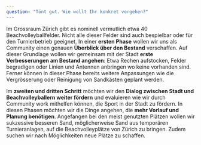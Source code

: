 ```yaml
---
question: "Tönt gut. Wie wollt Ihr konkret vorgehen?"
---
```


Im Grossraum Zürich gibt es nominell vermutlich etwa 40 Beachvolleyballfelder. 
Nicht alle dieser Felder sind auch bespielbar oder für den Turnierbetrieb geeignet. 
In einer **ersten Phase** wollen wir uns als Community einen genauen **Überblick über den Bestand** verschaffen. 
Auf dieser Grundlage wollen wir gemeinsam mit der Stadt **erste Verbesserungen am Bestand angehen**:
Etwa Rechen aufstocken, Felder begradigen oder Linien und Antennen anbringen wo keine vorhanden sind. 
Ferner können in dieser Phase bereits weitere Anpassungen wie die Vergrösserung oder Reinigung von Sandkästen geplant werden.


Im **zweiten und dritten Schritt** möchten wir den **Dialog zwischen Stadt und Beachvolleyballern weiter fördern** und evaluieren wie wir durch Community work  mithelfen können, die Sport in der Stadt zu fördern.
In diesen Phasen möchten wir die Dinge angehen, die **mehr Vorlauf und Planung benötigen**. 
Angefangen bei den meist genutzten Plätzen wollen wir sukzessive besseren Sand, möglicherweise Sand aus temporären Turnieranlagen, auf die Beachvolleyplätze von Zürich zu bringen. 
Zudem suchen wir nach Möglichkeiten neue Plätze zu schaffen. 






